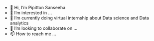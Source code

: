 - 👋 Hi, I’m Pipitton Sanseeha
- 👀 I’m interested in ...
- 🌱 I’m currently doing virtual internship about Data science and Data analytics
- 💞️ I’m looking to collaborate on ...
- 📫 How to reach me ...

<!---
pipitton-s/pipitton-s is a ✨ special ✨ repository because its `README.md` (this file) appears on your GitHub profile.
You can click the Preview link to take a look at your changes.
--->
